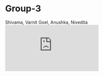 # Group-3
Shivama, Varnit Goel, Anushka, Nivedita
![Azure Project](https://github.com/Icici-Lombard-training/Group-3/blob/AzureProject.odt?raw=true)
